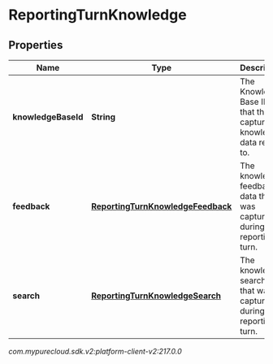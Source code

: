 # ReportingTurnKnowledge


## Properties

| Name | Type | Description | Notes |
| ------------ | ------------- | ------------- | ------------- |
| **knowledgeBaseId** | **String** | The Knowledge Base ID that the captured knowledge data relates to. |  [optional] |
| **feedback** | [**ReportingTurnKnowledgeFeedback**](ReportingTurnKnowledgeFeedback) | The knowledge feedback data that was captured during this reporting turn. |  [optional] |
| **search** | [**ReportingTurnKnowledgeSearch**](ReportingTurnKnowledgeSearch) | The knowledge search data that was captured during this reporting turn. |  [optional] |




_com.mypurecloud.sdk.v2:platform-client-v2:217.0.0_
